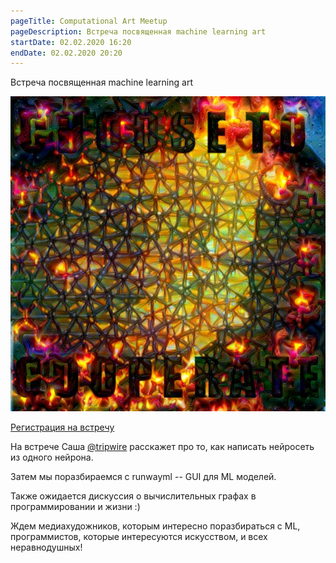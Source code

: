 ```yaml
---
pageTitle: Computational Art Meetup
pageDescription: Встреча посвященная machine learning art
startDate: 02.02.2020 16:20
endDate: 02.02.2020 20:20
---
```


Встреча посвященная machine learning art

![come and see](./assets/mlart_promo.jpg "promo")

[Регистрация на встречу](https://forms.gle/TcVBv9JeCShrgzMt8)

На встрече Саша [@tripwire](tg://resolve/?domain=algroznykh) расскажет про то, как написать нейросеть из одного нейрона.


Затем мы поразбираемся с runwayml -- GUI для ML моделей.

Также ожидается дискуссия о вычислительных графах в программировании и жизни :)

Ждем медиахудожников, которым интересно поразбираться с ML, программистов, которые интересуются искусством, и всех неравнодушных!

